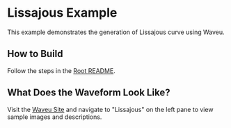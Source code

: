 # Lissajous Example

This example demonstrates the generation of Lissajous curve using Waveu.

## How to Build
Follow the steps in the [Root README](../../README.md).

## What Does the Waveform Look Like?
Visit the [Waveu Site](https://waveu.tinyalg.be/) and navigate to "Lissajous" on the left pane to view sample images and descriptions.
